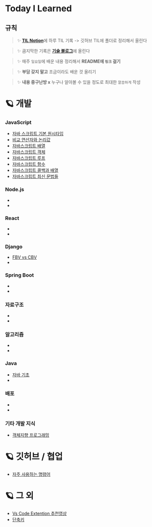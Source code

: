 # Today I Learned

## 규칙
> ✨ <a href="https://subsequent-pheasant-108.notion.site/Today-I-Learned-0ac7f654079743c1806e71592d00539b">__TIL Notion__</a>에 하루 TIL 기록 -> 깃허브 TIL에 폴더로 정리해서 올린다

> ✨ 큼지막한 기록은 <a href="https://velog.io/@limlion1128">__기술 블로그__</a>에 올린다

> ✨ 매주 `일요일`에 배운 내용 정리해서 **README에 `링크` 걸기**

> ✨ __부담 갖지 말고__ 조금이라도 배운 것 올리기

> ✨ __내용 중구난방 x__ 
> 누구나 알아볼 수 있을 정도로 최대한 `깔끔하게` 작성



# 🪐 개발
### JavaScript
- [자바 스크립트 기본 원시타입](https://github.com/limLion/TIL/blob/main/javascript/%EC%9E%90%EB%B0%94%20%EC%8A%A4%ED%81%AC%EB%A6%BD%ED%8A%B8%20%EA%B8%B0%EB%B3%B8%20%EC%9B%90%EC%8B%9C%ED%83%80%EC%9E%85.md)
- [비교 연산자와 논리값](https://github.com/limLion/TIL/blob/main/javascript/%EB%B9%84%EA%B5%90%EC%97%B0%EC%82%B0%EC%9E%90%EC%99%80%20%EB%85%BC%EB%A6%AC%EA%B0%92.md)
- [자바스크립트 배열](https://github.com/limLion/TIL/blob/main/javascript/%EC%9E%90%EB%B0%94%EC%8A%A4%ED%81%AC%EB%A6%BD%ED%8A%B8%20%EB%B0%B0%EC%97%B4.md)
- [자바스크립트 객체](https://github.com/limLion/TIL/blob/main/javascript/%EC%9E%90%EB%B0%94%EC%8A%A4%ED%81%AC%EB%A6%BD%ED%8A%B8%20%EA%B0%9D%EC%B2%B4.md)
- [자바스크립트 루프](https://github.com/limLion/TIL/blob/main/javascript/%EC%9E%90%EB%B0%94%EC%8A%A4%ED%81%AC%EB%A6%BD%ED%8A%B8%20%EB%A3%A8%ED%94%84.md)
- [자바스크립트 함수](https://github.com/limLion/TIL/blob/main/javascript/%EC%9E%90%EB%B0%94%EC%8A%A4%ED%81%AC%EB%A6%BD%ED%8A%B8%20%ED%95%A8%EC%88%98.md)
- [자바스크립트 콜백과 배열](https://github.com/limLion/TIL/blob/main/javascript/%EC%9E%90%EB%B0%94%EC%8A%A4%ED%81%AC%EB%A6%BD%ED%8A%B8%20%EC%BD%9C%EB%B0%B1%EA%B3%BC%20%EB%B0%B0%EC%97%B4.md)
- [자바스크립트 최신 문법들](https://github.com/limLion/TIL/blob/main/javascript/%EC%9E%90%EB%B0%94%EC%8A%A4%ED%81%AC%EB%A6%BD%ED%8A%B8%EC%9D%98%20%EC%B5%9C%EC%8B%A0%EA%B8%B0%EB%8A%A5%EB%93%A4.md)
### Node.js
- 
- 
### React
- 
- 
### Django
- [FBV vs CBV](https://github.com/limLion/TIL/blob/main/django/FBV%20vs%20CBV.md)
- 
### Spring Boot
- 
- 
### 자료구조
- 
- 
### 알고리즘
- 
- 
### Java
- [자바 기초](https://github.com/limLion/TIL/blob/main/java/%EC%9E%90%EB%B0%94%20%EA%B8%B0%EC%B4%88.md)
- 
### 배포
- 
- 
### 기타 개발 지식
- [객체지향 프로그래밍](https://github.com/limLion/TIL/blob/main/basicConcepts/%EA%B0%9D%EC%B2%B4%EC%A7%80%ED%96%A5%20%ED%94%84%EB%A1%9C%EA%B7%B8%EB%9E%98%EB%B0%8D.md)
# 🪐 깃허브 / 협업
- [자주 사용하는 명령어](https://github.com/limLion/TIL/blob/main/github/%EC%9E%90%EC%A3%BC%20%EC%82%AC%EC%9A%A9%ED%95%98%EB%8A%94%20%EB%AA%85%EB%A0%B9%EC%96%B4.md)
# 🪐 그 외
- [Vs Code Extention 추천영상](https://youtu.be/rH1RTwaAeGc)
- [단축키](https://github.com/limLion/TIL/blob/main/etc/%EB%8B%A8%EC%B6%95%ED%82%A4.md)


